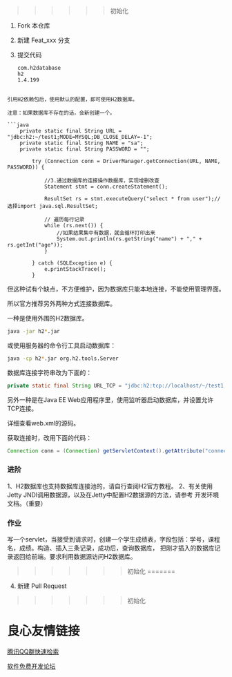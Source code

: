  >>>>>> 初始化

1. Fork 本仓库
2. 新建 Feat_xxx 分支
3. 提交代码
 
       com.h2database 
       h2 
       1.4.199 
     
```

引用H2依赖包后，使用默认的配置，即可使用H2数据库。

注意：如果数据库不存在的话，会新创建一个。

```java
    private static final String URL = "jdbc:h2:~/test1;MODE=MYSQL;DB_CLOSE_DELAY=-1";
    private static final String NAME = "sa";
    private static final String PASSWORD = "";
    
        try (Connection conn = DriverManager.getConnection(URL, NAME, PASSWORD)) {

            //3.通过数据库的连接操作数据库，实现增删改查
            Statement stmt = conn.createStatement();

            ResultSet rs = stmt.executeQuery("select * from user");//选择import java.sql.ResultSet;

            // 遍历每行记录
            while (rs.next()) {
                //如果结果集中有数据，就会循环打印出来
                System.out.println(rs.getString("name") + "," + rs.getInt("age"));
            }

        } catch (SQLException e) {
            e.printStackTrace();
        }
```

但这种试有个缺点，不方便维护，因为数据库只能本地连接，不能使用管理界面。

所以官方推荐另外两种方式连接数据库。

一种是使用外围的H2数据库。
```bash
java -jar h2*.jar
```

或使用服务器的命令行工具启动数据库：
```bash
java -cp h2*.jar org.h2.tools.Server
```

数据库连接字符串改为下面的：
```java
private static final String URL_TCP = "jdbc:h2:tcp://localhost/~/test1;MODE=MYSQL;DB_CLOSE_DELAY=-1";
```

另外一种是在Java EE Web应用程序里，使用监听器启动数据库，并设置允许TCP连接。

详细查看web.xml的源码。

获取连接时，改用下面的代码：
```java
Connection conn = (Connection) getServletContext().getAttribute("connection");
```

### 进阶
1、H2数据库也支持数据库连接池的，请自行查阅H2官方教程。
2、有关使用Jetty JNDI调用数据源，以及在Jetty中配置H2数据源的方法，请参考 开发环境文档。（重要）

### 作业
写一个servlet，当接受到请求时，创建一个学生成绩表，字段包括：学号，课程名，成绩。构造、插入三条记录，成功后，查询数据库，
把刚才插入的数据库记录返回给前端。要求利用数据源访问H2数据库。
>>>>>>> 初始化
=======
4. 新建 Pull Request
>>>>>>> 初始化



 # 良心友情链接

[腾讯QQ群快速检索](http://u.720life.cn/s/8cf73f7c)

[软件免费开发论坛](http://u.720life.cn/s/bbb01dc0)